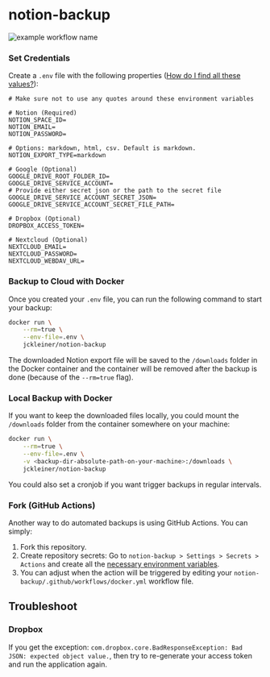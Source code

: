 # notion-backup

![example workflow name](https://github.com/jckleiner/notion-backup/workflows/notion-backup-docker-workflow/badge.svg?branch=master)

### Set Credentials

Create a `.env` file with the following properties ([How do I find all these values?](./documentation/setup.md)):

    # Make sure not to use any quotes around these environment variables
    
    # Notion (Required)
    NOTION_SPACE_ID=
    NOTION_EMAIL=
    NOTION_PASSWORD=

    # Options: markdown, html, csv. Default is markdown.
    NOTION_EXPORT_TYPE=markdown

    # Google (Optional)
    GOOGLE_DRIVE_ROOT_FOLDER_ID=
    GOOGLE_DRIVE_SERVICE_ACCOUNT=
    # Provide either secret json or the path to the secret file
    GOOGLE_DRIVE_SERVICE_ACCOUNT_SECRET_JSON=
    GOOGLE_DRIVE_SERVICE_ACCOUNT_SECRET_FILE_PATH=

    # Dropbox (Optional)
    DROPBOX_ACCESS_TOKEN=

    # Nextcloud (Optional)
    NEXTCLOUD_EMAIL=
    NEXTCLOUD_PASSWORD=
    NEXTCLOUD_WEBDAV_URL=

### Backup to Cloud with Docker

Once you created your `.env` file, you can run the following command to start your backup:

```bash
docker run \
    --rm=true \
    --env-file=.env \
    jckleiner/notion-backup
```

The downloaded Notion export file will be saved to the `/downloads` folder in the Docker container and the container
will be removed after the backup is done (because of the `--rm=true` flag).

### Local Backup with Docker

If you want to keep the downloaded files locally, you could mount the `/downloads` folder from the container somewhere
on your machine:

```bash
docker run \
    --rm=true \
    --env-file=.env \
    -v <backup-dir-absolute-path-on-your-machine>:/downloads \
    jckleiner/notion-backup
```

You could also set a cronjob if you want trigger backups in regular intervals.

### Fork (GitHub Actions)

Another way to do automated backups is using GitHub Actions. You can simply:

1. Fork this repository.
2. Create repository secrets: Go to `notion-backup > Settings > Secrets > Actions` and create all
   the [necessary environment variables](#set-credentials).
3. You can adjust when the action will be triggered by editing your `notion-backup/.github/workflows/docker.yml`
   workflow file.

## Troubleshoot

### Dropbox

If you get the exception: `com.dropbox.core.BadResponseException: Bad JSON: expected object value.`, then try to
re-generate your access token and run the application again.
